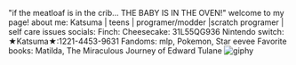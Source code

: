 "if the meatloaf is in the crib... THE BABY IS IN THE OVEN!"
welcome to my page!
about me: Katsuma | teens | programer/modder |scratch programer | self care issues
socials:
Finch: Cheesecake: 31L55QG936
Nintendo switch: ★Katsuma★:1221-4453-9631 
Fandoms: mlp, Pokemon, Star eevee
Favorite books: Matilda, The Miraculous Journey of Edward Tulane
![giphy](https://github.com/user-attachments/assets/94541521-e483-44c8-90f7-a1562d16ec4e)



